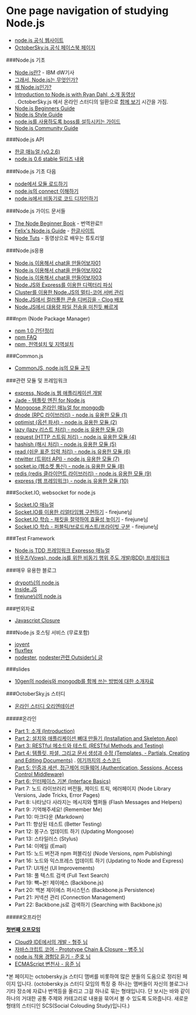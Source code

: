 One page navigation of studying Node.js
=======================================
- [node.js 공식 웹사이트](http://www.nodejs.org/)
- [OctoberSky.js 공식 페이스북 페이지](http://www.facebook.com/octoberskyjs)

###Node.js 기초
- [Node.js란?](http://www.ibm.com/developerworks/kr/library/os-nodejs/index.html) - IBM dW기사
- [그래서, Node.js는 무엇인가?](http://blog.doortts.com/214)
- [왜 Node.js인가?](http://blog.doortts.com/219)
- [Introduction to Node.js with Ryan Dahl, 소개 동영상](http://www.youtube.com/watch?v=jo_B4LTHi3I)  
  . OctoberSky.js 에서 온라인 스터디의 일환으로 [함께 보기](http://blog.doortts.com/208) 시간을 가짐.
- [Node.js Beginners Guide](http://nodeguide.atelier.weaveus.com/beginner.html)
- [Node.js Style Guide](http://nodeguide.atelier.weaveus.com/style.html) 
- [node.js를 사용하도록 boss를 설득시키는 가이드](http://nodeguide.atelier.weaveus.com/convincing_the_boss.html)
- [Node.js Community Guide](http://nodeguide.atelier.weaveus.com/community.html)

###Node.js API 
- [한글 매뉴얼 (v0.2.6)](http://nodejs-kr.org/apis/api026.html)
- [node.js 0.6 stable 릴리즈 내용](http://blog.doortts.com/216)

###Node.js 기초 다음
- [node에서 모듈 로드하기](http://nodejs-kr.org/insidejs/archives/457)
- [node.js의 connect 이해하기](http://nodejs-kr.org/insidejs/archives/467)
- [node.js에서 비동기로 코드 디자인하기](http://nodejs-kr.org/insidejs/archives/531)

###Node.js 가이드 문서들
- [The Node Beginner Book](http://www.nodebeginner.org/index-kr.html) - 번역완료!!
- [Felix's Node.js Guide](http://nodeguide.com/) - [한글사이트](http://nodeguide.atelier.weaveus.com/)
- [Node Tuts](http://nodetuts.com/) - 동영상으로 배우는 튜토리얼

###Node.js응용
- [Node.js 이용해서 chat을 만들어보자01](http://blog.j2p.kr/blog/2011/11/14/node-chat/)
- [Node.js 이용해서 chat을 만들어보자02](http://blog.j2p.kr/blog/2011/11/21/node-chat2/)
- [Node.js 이용해서 chat을 만들어보자03](http://blog.j2p.kr/blog/2011/11/29/node-chat3/)
- [Node.JS와 Express를 이용한 디렉터리 파싱](http://firejune.com/1718) 
- [Cluster를 이용한 Node.JS의 멀티-코어 서버 관리](http://firejune.com/1693) 
- [Node.JS에서 컬러풀한 콘솔 디버깅을 - Clog 배포](http://firejune.com/1701) 
- [Node.JS에서 대용량 파일 전송을 미친듯 빠르게](http://firejune.com/1716)

###npm (Node Package Manager)
- [npm 1.0 간단정리](http://nodejs-kr.org/insidejs/archives/449)
- [npm FAQ](http://blog.doortts.com/225)
- [npm, 전역설치 및 지역설치](http://blog.doortts.com/226)

###Common.js
- [CommonJS, node.js의 모듈 규칙](http://blog.sangpire.pe.kr/tag/Commonjs)

###관련 모듈 및 프레임워크
- [express, Node.js 웹 애플리케이션 개발](http://firejune.io/express/)
- [Jade - 템플릿 엔진 for Node.js](http://blog.doortts.com/223)
- [Mongoose 온라인 매뉴얼 for mongodb](http://nodejs-kr.org/insidejs/archives/536)
- [dnode (RPC 라이브러리) - node.js 유용한 모듈 (1)](http://nodejs-kr.org/insidejs/archives/609)
- [optimist (옵션 파서) - node.js 유용한 모듈 (2)](http://nodejs-kr.org/insidejs/archives/625)
- [lazy (lazy 리스트 처리) - node.js 유용한 모듈 (3)](http://nodejs-kr.org/insidejs/archives/631)
- [request (HTTP 스트림 처리) - node.js 유용한 모듈 (4)](http://nodejs-kr.org/insidejs/archives/634)
- [hashish (해시 처리) - node.js 유용한 모듈 (5)](http://nodejs-kr.org/insidejs/archives/638)
- [read (쉬운 표준 입력 처리) - node.js 유용한 모듈 (6)](http://nodejs-kr.org/insidejs/archives/653)
- [ntwitter (트위터 API) - node.js 유용한 모듈 (7)](http://nodejs-kr.org/insidejs/archives/661)
- [socket.io (웹소켓 통신) - node.js 유용한 모듈 (8)](http://nodejs-kr.org/insidejs/archives/704)
- [redis (redis 클라이언트 라이브러리) - node.js 유용한 모듈 (9)](http://nodejs-kr.org/insidejs/archives/719)
- [express (웹 프레임워크) - node.js 유용한 모듈 (10)](http://nodejs-kr.org/insidejs/archives/745)

###Socket.IO, websocket for node.js
- [Socket.IO 매뉴얼](http://yambbam.kr/socket-io.html)
- [Socket.IO를 이용한 리얼타임웹 구현하기](http://firejune.com/1685) - firejune님
- [Socket.IO 학습 - 패킷을 절약하여 효율성 높이기](http://firejune.com/1699) - firejune님
- [Socket.IO 학습 - 퍼블릭/브로드캐스트/프라이빗 구분](http://firejune.com/1700) - firejune님

###Test Framework
- [Node.js TDD 프레임워크 Expresso 매뉴얼](http://blog.doortts.com/213)
- [바우즈(Vows), node.js를 위한 비동기 행위 주도 개발(BDD) 프레임워크](http://blog.doortts.com/220)

###매우 유용한 블로그
- [drypot님의 node.js](http://drypot.tumblr.com/tagged/node)
- [Inside.JS](http://nodejs-kr.org/insidejs/)
- [firejune님의 node.js](http://firejune.com/tag/Node.JS)

###번외자료
- [Javascript Closure](http://nodejs-kr.org/insidejs/archives/508)

###Node.js 호스팅 서비스 (무료포함)
- [joyent](http://joyent.com)
- [fluxflex](http://www.fluxflex.com)
- [nodester](http://nodester.com/), [nodester관련 Outsider님 글](http://blog.outsider.ne.kr/653)

###slides
- [‎10gen의 nodejs와 mongodb를 함께 쓰는 방법에 대한 소개자료](http://www.10gen.com/presentations/mongohamburg-2011/an-introduction-nodejs-mongodb-driver)


###OctoberSky.js 스터디
- [온라인 스터디 오리엔테이션](http://blog.doortts.com/206)

#####온라인

- [Part 1: 소개 (Introduction)](http://blog.doortts.com/207)
- [Part 2: 설치와 애플리케이션 뼈대 만들기 (Installation and Skeleton App)](http://blog.doortts.com/209)
- [Part 3: RESTful 메소드와 테스트 (RESTful Methods and Testing)](http://blog.doortts.com/215)
- [Part 4: 템플릿, 파셜, 그리고 문서 생성과 수정 (Templates, - Partials, Creating and Editing Documents)](http://blog.doortts.com/224)
  . [여기까지의 소스코드](https://github.com/iamhjoo/nodepad_iamhjoo)
- [Part 5: 인증과 세션, 접근제어 미들웨어 (Authentication, Sessions, Access Control Middleware)](http://blog.doortts.com/232)
- [Part 6: 인터페이스 기본 (Interface Basics)](http://blog.doortts.com/233)
- Part 7: 노드 라이브러리 버전들, 제이드 트릭, 에러페이지 (Node Library Versions, Jade Tricks, Error Pages)
- Part 8: 나타났다 사라지는 메시지와 헬퍼들 (Flash Messages and Helpers)
- Part 9: 기억해주세요! (Remember Me)
- Part 10: 마크다운 (Markdown)
- Part 11: 향상된 테스트 (Better Testing)
- Part 12: 몽구스 업데이트 하기 (Updating Mongoose)
- Part 13: 스타일러스 (Stylus)
- Part 14: 이메일 (Email)
- Part 15: 노드 버전과 npm 퍼블리싱 (Node Versions, npm Publishing)
- Part 16: 노드와 익스프레스 업데이트 하기 (Updating to Node and Express)
- Part 17: UI개선 (UI Improvements)
- Part 18: 풀 텍스트 검색 (Full Text Search)
- Part 19: 빽~본! 제이에스 (Backbone.js)
- Part 20: 백본 제이에스 퍼시스턴스 (Backbone.js Persistence)
- Part 21: 커넥션 관리 (Connection Management)
- Part 22: Backbone.js로 검색하기 (Searching with Backbone.js)

#####오프라인

[**첫번째 오프모임**](http://blog.doortts.com/221)

- [Cloud9 IDE에서의 개발 - 형주 님](http://dl.dropbox.com/u/11280485/cloud9-nodepad-송형주.pdf)
- [자바스크립트 코어 - Prototype Chain & Closure - 병주 님](http://yambbam.kr/octobersky-javascript-prototype-closure.pptx)
- [node.js 적용 경험담 듣기 - 준호 님](http://firejune.io/)
- [ECMAScript 변천사 - 응준 님](https://github.com/npcode/stuff/blob/master/JavascriptHistory.md)


*본 페이지는 octobersky.js 스터디 맴버를 비롯하여 많은 분들의 도움으로 정리된 페이지 입니다. 
(octobersky.js 스터디 모임의 특징 중 하나는 맴버들이 자신의 블로그나 기타 장소에 자료나 번역등을 올리고 그걸 하나로 묶는 형태입니다. 단 보시는 바와 같이 하나의 거대한 공통 주제와 카테고리로 내용을 묶어서 볼 수 있도록 도와줍니다. 새로운 형태의 스터디인 SCS(Social Colouding Study)입니다.)